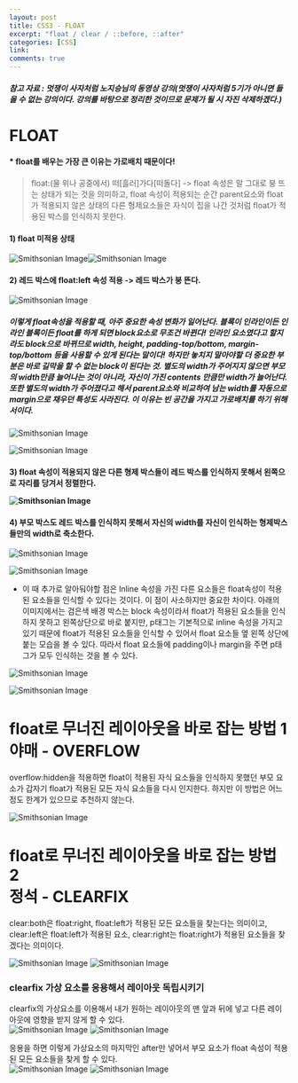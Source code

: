 ```yaml
---
layout: post
title: CSS3 - FLOAT
excerpt: "float / clear / ::before, ::after"
categories: [CSS]
link:
comments: true
---
```


##### 참고 자료 : 멋쟁이 사자처럼 노지승님의 동영상 강의(멋쟁이 사자처럼 5기가 아니면 들을 수 없는 강의이다. 강의를 바탕으로 정리한 것이므로 문제가 될 시 자진 삭제하겠다.)

<h1>FLOAT</h1>

<h4>* float를 배우는 가장 큰 이유는 가로배치 때문이다!</h4>

>float:(물 위나 공중에서) 떠[흘러]가다[떠돌다] -> float 속성은 말 그대로 붕 뜨는 상태가 되는 것을 의미하고, float 속성이 적용되는 순간 parent요소와 float가 적용되지 않은 상태의 다른 형제요소들은 자식이 집을 나간 것처럼 float가 적용된 박스를 인식하지 못한다.

<h4>1) float 미적용 상태</h4>

![Smithsonian Image](/img/2017-09-12-01.PNG)![Smithsonian Image](/img/2017-09-12-05.PNG)<br />
<h4>2) 레드 박스에 float:left 속성 적용 -> 레드 박스가 붕 뜬다.</h4>

![Smithsonian Image](/img/2017-09-12-02.PNG)<br />

<h5>이렇게 float속성을 적용할 때, 아주 중요한 속성 변화가 일어난다. 블록이 인라인이든 인라인 블록이든 float를 하게 되면 block요소로 무조건 바뀐다! 인라인 요소였다고 할지라도 block으로 바뀌므로 width, height, padding-top/bottom, margin-top/bottom 등을 사용할 수 있게 된다는 말이다! 하지만 놓치지 말아야할 더 중요한 부분은 바로 길막을 할 수 없는 block이 된다는 것. 별도의 width가 주어지지 않으면 부모의 width만큼 늘어나는 것이 아니라, 자신이 가진 contents 만큼만 width가 늘어난다. 또한 별도의 width가 주어졌다고 해서 parent요소와 비교하여 남는 width를 자동으로 margin으로 채우던 특성도 사라진다. 이 이유는 빈 공간을 가지고 가로배치를 하기 위해서이다.</h5>

![Smithsonian Image](/img/2017-09-12-07.PNG)

![Smithsonian Image](/img/2017-09-12-08.PNG)<br />


<h4>3) float 속성이 적용되지 않은 다른 형제 박스들이 레드 박스를 인식하지 못해서 왼쪽으로 자리를 당겨서 정렬한다.<br />

![Smithsonian Image](/img/2017-09-12-03.PNG)<br />

<h4>4) 부모 박스도 레드 박스를 인식하지 못해서 자신의 width를 자신이 인식하는 형제박스들만의 width로 축소한다.</h4>

![Smithsonian Image](/img/2017-09-12-04.PNG)

![Smithsonian Image](/img/2017-09-12-06.PNG)<br />

* 이 때 추가로 알아둬야할 점은 lnline 속성을 가진 다른 요소들은 float속성이 적용된 요소들을 인식할 수 있다는 것이다. 이 점이 사소하지만 중요한 차이다. 아래의 이미지에서는 검은색 배경 박스는 block 속성이라서 float가 적용된 요소들을 인식하지 못하고 왼쪽상단으로 바로 붙지만, p태그는 기본적으로 inline 속성을 가지고 있기 때문에 float가 적용된 요소들을 인식할 수 있어서 float 요소들 옆 왼쪽 상단에 붙는 모습을 볼 수 있다. 따라서 float 요소들에 padding이나 margin을 주면 p태그가 모두 인식하는 것을 볼 수 있다.</h4><br />

![Smithsonian Image](/img/2017-09-12-24.PNG)

![Smithsonian Image](/img/2017-09-12-26.PNG)<br />

<h1>float로 무너진 레이아웃을 바로 잡는 방법 1<br /> 야매 - OVERFLOW</h1>

overflow:hidden을 적용하면 float이 적용된 자식 요소들을 인식하지 못했던 부모 요소가 갑자기 float가 적용된 모든 자식 요소들을 다시 인지한다. 하지만 이 방법은 어느 정도 한계가 있으므로 추천하지 않는다.<br />

![Smithsonian Image](/img/2017-09-12-27.PNG)<br />

<h1>float로 무너진 레이아웃을 바로 잡는 방법 2<br /> 정석 - CLEARFIX</h1>

clear:both은 float:right, float:left가 적용된 모든 요소들을 찾는다는 의미이고, clear:left은 float:left가 적용된 요소, clear:right는 float:right가 적용된 요소들을 찾겠다는 의미이다.<br />

![Smithsonian Image](/img/2017-09-12-29.PNG)
![Smithsonian Image](/img/2017-09-12-30.PNG)<br />

<h3>clearfix 가상 요소를 응용해서 레이아웃 독립시키기</h3>

clearfix의 가상요소를 이용해서 내가 원하는 레이아웃의 맨 앞과 뒤에 넣고 다른 레이아웃에 영향을 받지 않게 할 수 있다.<br />
![Smithsonian Image](/img/2017-09-12-31.PNG)
![Smithsonian Image](/img/2017-09-12-32.PNG)<br />


응용을 하면 이렇게 가상요소의 마지막인 after만 넣어서 부모 요소가 float 속성이 적용된 모든 요소들을 찾게 할 수 있다.<br />
![Smithsonian Image](/img/2017-09-12-34.PNG)
![Smithsonian Image](/img/2017-09-12-33.PNG)<br />
